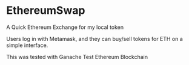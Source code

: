 # EthereumSwap

A Quick Ethereum Exchange for my local token

Users log in with Metamask, and they can buy/sell tokens for ETH
on a simple interface.

This was tested with Ganache Test Ethereum Blockchain
